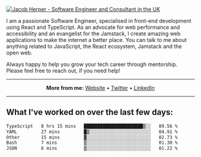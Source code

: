 [![Jacob Herper - Software Engineer and Consultant in the UK](https://res.cloudinary.com/jacobherper/image/upload/v1641506277/gh-image.png)](https://jacobherper.com/)

I am a passionate Software Engineer, specialised in front-end development using React and TypeScript. As an advocate for web performance and accessibility and an evangelist for the Jamstack, I create amazing web applications to make the internet a better place. You can talk to me about anything related to JavaScript, the React ecosystem, Jamstack and the open web.

Always happy to help you grow your tech career through mentorship. Please feel free to reach out, if you need help!

---

<p align="center">
  <strong>More from me:</strong> 
  <a href="https://jacobherper.com/">Website</a> •
  <a href="https://twitter.com/intent/follow?screen_name=jakeherp&tw_p=followbutton">Twitter</a> •
  <a href="https://www.linkedin.com/in/jacobherper/">LinkedIn</a>
</p>

---

## What I've worked on over the last few days:

<!--START_SECTION:waka-->

```txt
TypeScript   8 hrs 15 mins   ██████████████████████▒░░   89.56 %
YAML         27 mins         █▒░░░░░░░░░░░░░░░░░░░░░░░   04.91 %
Other        15 mins         ▓░░░░░░░░░░░░░░░░░░░░░░░░   02.73 %
Bash         7 mins          ▒░░░░░░░░░░░░░░░░░░░░░░░░   01.30 %
JSON         6 mins          ▒░░░░░░░░░░░░░░░░░░░░░░░░   01.22 %
```

<!--END_SECTION:waka-->
